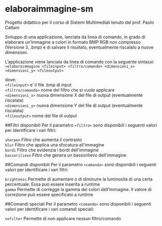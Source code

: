# elaboraimmagine-sm
Progetto didattico per il corso di Sistemi Multimediali tenuto dal prof. Paolo Cattani

Sviluppo di una applicazione, lanciata da linea di comando, in grado di elaborare un’immagine a
colori in formato BMP RGB non compresso (Versione 3, .bmp) e di salvare il risultato,
eventualmente riscalato a nuove dimensioni.  

L’applicazione viene lanciata da linea di comando con la seguente sintassi:  
`>elaboraimmagine <fileinput> <filtro/comando> <dimensioni_x> <dimensioni_y> <fileoutput>`

dove:  
`<fileinput>` e’ il file .bmp di input  
`<filtro/comando>` nome del filtro che si vuole applicare   
`<dimensioni_x>` nuova dimensione X del file di output (eventualmente riscalata)  
`<dimensioni_y>` nuova dimensione Y del file di output (eventualmente riscalata)  
`<fileoutput>` nome del file di output  

##Filtri disponibili
Per il parametro `<filtro>` sono disponibili i seguenti valori per identificare i vari filtri:

`sharpen` Filtro che aumenta il contrasto  
`blur` Filtro che applica una sfocatura all'immagine  
`bordi` Filtro che evidenzia i bordi dell'immagine  
`bassorilievo` Filtro che genera un bassorilievo dell'immagine  

##Comandi disponibili
Per il parametro `<comando>` sono disponibili i seguenti valori per identificare i vari filtri:

`brightness` Permette di aumentare o di diminuire la luminosità di una certa percentuale. Essa può essere inserita a runtime  
`gamma` Permette di corregge la gamma dei colori dell'immagine. Il valore di correzione può essere specificato a runtime 

##Comandi speciali
Per il parametro `<comando>` sono disponibili i seguenti valori per identificare i vari comandi speciali:

`nofilter` Permette di non applicare nessun filtro/comando  


